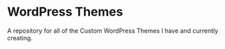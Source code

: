 # WordPress Themes
A repository for all of the Custom WordPress Themes I have and currently creating.
